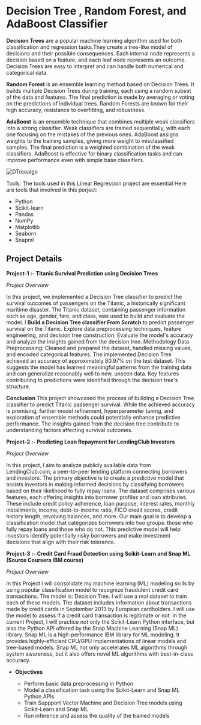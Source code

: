 # Decision Tree , Random Forest, and AdaBoost Classifier

**Decision Trees** are a popular machine learning algorithm used for both classification and regression tasks.They create a tree-like model of decisions and their possible consequences. Each internal node represents a decision based on a feature, and each leaf node represents an outcome. Decision Trees are easy to interpret and can handle both numerical and categorical data.

**Random Forest** is an ensemble learning method based on Decision Trees. It builds multiple Decision Trees during training, each using a random subset of the data and features. The final prediction is made by averaging or voting on the predictions of individual trees. Random Forests are known for their high accuracy, resistance to overfitting, and robustness.

**AdaBoost** is an ensemble technique that combines multiple weak classifiers into a strong classifier. Weak classifiers are trained sequentially, with each one focusing on the mistakes of the previous ones. AdaBoost assigns weights to the training samples, giving more weight to misclassified samples. The final prediction is a weighted combination of the weak classifiers. AdaBoost is effective for binary classification tasks and can improve performance even with simple base classifiers.

![DTreealgo](https://github.com/JAbhi09/Data-Science/assets/143057373/d14a8bcf-4e65-4999-bd1c-60c4fca35dfd)

Tools: The tools used in this Linear Regression project are essential Here are tools that involved in this porject:

- Python
- Scikit-learn
- Pandas
- NumPy
- Matplotlib
- Seaborn
- Snapml

## Project Details

**Project-1 :- Titanic Survival Prediction using Decision Trees** 

*Project Overview* 

In this project, we implemented a Decision Tree classifier to predict the survival outcomes of passengers on the Titanic, a historically significant maritime disaster. The Titanic dataset, containing passenger information such as age, gender, fare, and class, was used to build and evaluate the model. I **Build a Decision Tree classifier From Scratch** to predict passenger survival on the Titanic. Explore data preprocessing techniques, feature engineering, and decision tree construction. Evaluate the model's accuracy and analyze the insights gained from the decision tree. Methodology Data Preprocessing: Cleaned and prepared the dataset, handled missing values, and encoded categorical features. The implemented Decision Tree achieved an accuracy of approximately 80.97% on the test dataset. This suggests the model has learned meaningful patterns from the training data and can generalize reasonably well to new, unseen data. Key features contributing to predictions were identified through the decision tree's structure.

**Conclusion** This project showcased the process of building a Decision Tree classifier to predict Titanic passenger survival. While the achieved accuracy is promising, further model refinement, hyperparameter tuning, and exploration of ensemble methods could potentially enhance predictive performance. The insights gained from the decision tree contribute to understanding factors affecting survival outcomes.

**Project-2 :- Predicting Loan Repayment for LendingClub Investors**

*Project Overview* 

In this project, I aim to analyze publicly available data from LendingClub.com, a peer-to-peer lending platform connecting borrowers and investors. The primary objective is to create a predictive model that assists investors in making informed decisions by classifying borrowers based on their likelihood to fully repay loans. The dataset comprises various features, each offering insights into borrower profiles and loan attributes. These include credit policy adherence, loan purpose, interest rates, monthly installments, income, debt-to-income ratio, FICO credit scores, credit history length, revolving balances, and more. Our main goal is to develop a classification model that categorizes borrowers into two groups: those who fully repay loans and those who do not. This predictive model will help investors identify potentially risky borrowers and make investment decisions that align with their risk tolerance.

**Project-3 :- Credit Card Fraud Detection using Scikit-Learn and Snap ML (Source Coursera IBM course)**

*Project Overview* 

In this Project I will consolidate my machine learning (ML) modeling skills by using popular classification model to recognize fraudulent credit card transactions. The model is: Decision Tree. I will use a real dataset to train each of these models. The dataset includes information about transactions made by credit cards in September 2013 by European cardholders. I will use the model to assess if a credit card transaction is legitimate or not.
In the current Project, I will practice not only the Scikit-Learn Python interface, but also the Python API offered by the Snap Machine Learning (Snap ML) library. Snap ML is a high-performance IBM library for ML modeling. It provides highly-efficient CPU/GPU implementations of linear models and tree-based models. Snap ML not only accelerates ML algorithms through system awareness, but it also offers novel ML algorithms with best-in-class accuracy. 

- **Objectives**

  - Perform basic data preprocessing in Python
  - Model a classification task using the Scikit-Learn and Snap ML Python APIs
  - Train Suppport Vector Machine and Decision Tree models using Scikit-Learn and Snap ML
  - Run inference and assess the quality of the trained models



